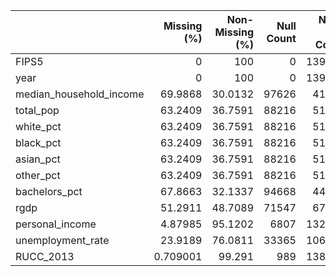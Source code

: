|                         |   Missing (%) |   Non-Missing (%) |   Null Count |   Non-Null Count |
|:------------------------|--------------:|------------------:|-------------:|-----------------:|
| FIPS5                   |      0        |          100      |            0 |           139492 |
| year                    |      0        |          100      |            0 |           139492 |
| median_household_income |     69.9868   |           30.0132 |        97626 |            41866 |
| total_pop               |     63.2409   |           36.7591 |        88216 |            51276 |
| white_pct               |     63.2409   |           36.7591 |        88216 |            51276 |
| black_pct               |     63.2409   |           36.7591 |        88216 |            51276 |
| asian_pct               |     63.2409   |           36.7591 |        88216 |            51276 |
| other_pct               |     63.2409   |           36.7591 |        88216 |            51276 |
| bachelors_pct           |     67.8663   |           32.1337 |        94668 |            44824 |
| rgdp                    |     51.2911   |           48.7089 |        71547 |            67945 |
| personal_income         |      4.87985  |           95.1202 |         6807 |           132685 |
| unemployment_rate       |     23.9189   |           76.0811 |        33365 |           106127 |
| RUCC_2013               |      0.709001 |           99.291  |          989 |           138503 |